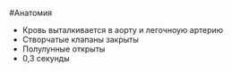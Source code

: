 #Анатомия  
- Кровь выталкивается в аорту и легочноую артерию
- Створчатые клапаны закрыты
- Полулунные открыты 
- 0,3 секунды 